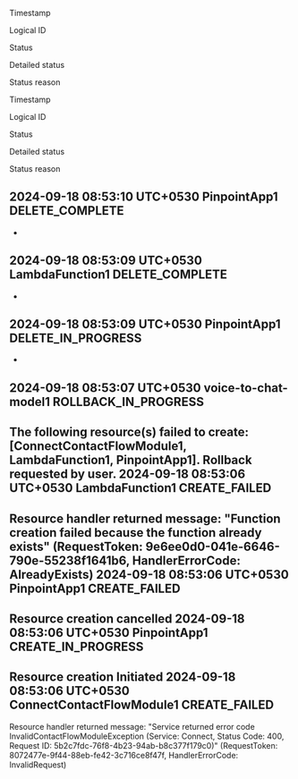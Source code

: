 Timestamp
	
Logical ID
	
Status
	
Detailed status
	
Status reason

Timestamp
	
Logical ID
	
Status
	
Detailed status
	
Status reason

2024-09-18 08:53:10 UTC+0530
PinpointApp1
DELETE_COMPLETE
-
-
2024-09-18 08:53:09 UTC+0530
LambdaFunction1
DELETE_COMPLETE
-
-
2024-09-18 08:53:09 UTC+0530
PinpointApp1
DELETE_IN_PROGRESS
-
-
2024-09-18 08:53:07 UTC+0530
voice-to-chat-model1
ROLLBACK_IN_PROGRESS
-
The following resource(s) failed to create: [ConnectContactFlowModule1, LambdaFunction1, PinpointApp1]. Rollback requested by user.
2024-09-18 08:53:06 UTC+0530
LambdaFunction1
CREATE_FAILED
-
Resource handler returned message: "Function creation failed because the function already exists" (RequestToken: 9e6ee0d0-041e-6646-790e-55238f1641b6, HandlerErrorCode: AlreadyExists)
2024-09-18 08:53:06 UTC+0530
PinpointApp1
CREATE_FAILED
-
Resource creation cancelled
2024-09-18 08:53:06 UTC+0530
PinpointApp1
CREATE_IN_PROGRESS
-
Resource creation Initiated
2024-09-18 08:53:06 UTC+0530
ConnectContactFlowModule1
CREATE_FAILED
-
Resource handler returned message: "Service returned error code InvalidContactFlowModuleException (Service: Connect, Status Code: 400, Request ID: 5b2c7fdc-76f8-4b23-94ab-b8c377f179c0)" (RequestToken: 8072477e-9f44-88eb-fe42-3c716ce8f47f, HandlerErrorCode: InvalidRequest)
